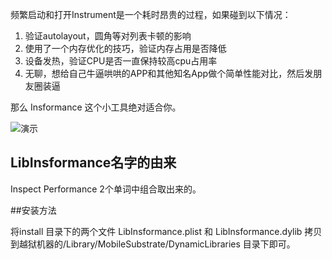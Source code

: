 

频繁启动和打开Instrument是一个耗时昂贵的过程，如果碰到以下情况：

1. 验证autolayout，圆角等对列表卡顿的影响
2. 使用了一个内存优化的技巧，验证内存占用是否降低
3. 设备发热，验证CPU是否一直保持较高cpu占用率
4. 无聊，想给自己牛逼哄哄的APP和其他知名App做个简单性能对比，然后发朋友圈装逼
 
那么 Insformance 这个小工具绝对适合你。


![演示](http://ww1.sinaimg.cn/bmiddle/92172277jw1eqb01bzynsj20hs0vkjvf.jpg)

## LibInsformance名字的由来

Inspect Performance 2个单词中组合取出来的。


##安装方法

将install 目录下的两个文件 LibInsformance.plist 和 LibInsformance.dylib 拷贝到越狱机器的/Library/MobileSubstrate/DynamicLibraries 目录下即可。


